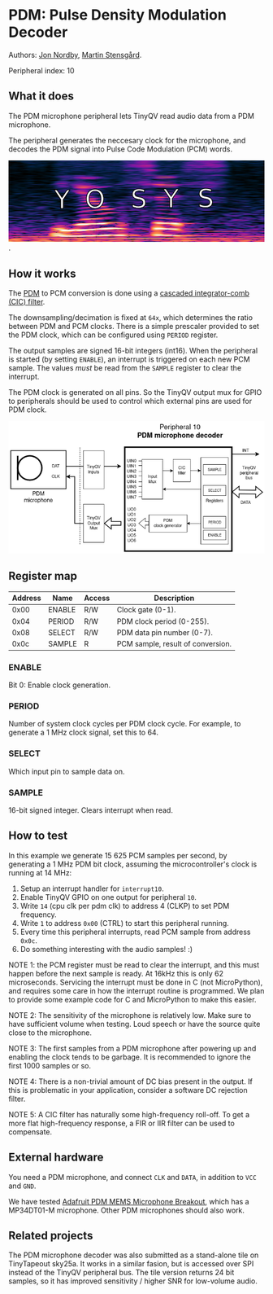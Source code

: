 # PDM: Pulse Density Modulation Decoder

Authors: [Jon Nordby](https://jonnor.com), [Martin Stensgård](http://mastensg.net/).

Peripheral index: 10

## What it does

The PDM microphone peripheral lets TinyQV read audio data from a PDM microphone.

The peripheral generates the neccesary clock for the microphone,
and decodes the PDM signal into Pulse Code Modulation (PCM) words.

![Spectrogram of "yosys" spoken audio recorded on TinyQV](./tinyqv-yosys-spectrogram-annot-300h.png).


## How it works

The [PDM](https://en.wikipedia.org/wiki/Pulse-density_modulation) to PCM conversion is done using a [cascaded integrator-comb (CIC) filter](https://en.wikipedia.org/wiki/Cascaded_integrator%E2%80%93comb_filter).

The downsampling/decimation is fixed at `64x`,
which determines the ratio between PDM and PCM clocks.
There is a simple prescaler provided to set the PDM clock,
which can be configured using `PERIOD` register.

The output samples are signed 16-bit integers (int16).
When the peripheral is started (by setting `ENABLE`),
an interrupt is triggered on each new PCM sample.
The values *must* be read from the `SAMPLE` register to clear the interrupt.

The PDM clock is generated on all pins.
So the TinyQV output mux for GPIO to peripherals should be used to control
which external pins are used for PDM clock.

![System diagram for TinyQV PDM microphone peripheral](./tinyqv_pdm_microphone_diagram.drawio.png)

## Register map

| Address | Name    | Access | Description                                                         |
|---------|---------|--------|---------------------------------------------------------------------|
| 0x00    | ENABLE  | R/W    | Clock gate (0-1).                                                   |
| 0x04    | PERIOD  | R/W    | PDM clock period (0-255).                                           |
| 0x08    | SELECT  | R/W    | PDM data pin number (0-7).                                          |
| 0x0c    | SAMPLE  | R      | PCM sample, result of conversion.                                   |

### ENABLE
Bit 0: Enable clock generation.

### PERIOD
Number of system clock cycles per PDM clock cycle.
For example, to generate a 1 MHz clock signal, set this to 64.

### SELECT
Which input pin to sample data on.

### SAMPLE
16-bit signed integer.
Clears interrupt when read.

## How to test

In this example we generate 15 625 PCM samples per second,
by generating a 1 MHz PDM bit clock,
assuming the microcontroller's clock is running at 14 MHz:

1. Setup an interrupt handler for `interrupt10`.
2. Enable TinyQV GPIO on one output for peripheral `10`.
2. Write `14` (cpu clk per pdm clk) to address 4 (CLKP) to set PDM frequency.
3. Write `1` to address `0x00` (CTRL) to start this peripheral running.
4. Every time this peripheral interrupts, read PCM sample from address `0x0c`.
5. Do something interesting with the audio samples! :)

NOTE 1: the PCM register must be read to clear the interrupt,
and this must happen before the next sample is ready.
At 16kHz this is only 62 microseconds.
Servicing the interrupt must be done in C (not MicroPython),
and requires some care in how the interrupt routine is programmed.
We plan to provide some example code for C and MicroPython to make this easier.

NOTE 2: The sensitivity of the microphone is relatively low.
Make sure to have sufficient volume when testing.
Loud speech or have the source quite close to the microphone.

NOTE 3: The first samples from a PDM microphone after powering up and enabling the clock
tends to be garbage.
It is recommended to ignore the first 1000 samples or so.

NOTE 4: There is a non-trivial amount of DC bias present in the output.
If this is problematic in your application, consider a software DC rejection filter.

NOTE 5: A CIC filter has naturally some high-frequency roll-off.
To get a more flat high-frequency response, a FIR or IIR filter can be used to compensate.


## External hardware

You need a PDM microphone, and connect `CLK` and `DATA`, in addition to `VCC` and `GND`. 

We have tested [Adafruit PDM MEMS Microphone Breakout](https://www.adafruit.com/product/3492),
which has a MP34DT01-M microphone.
Other PDM microphones should also work.

## Related projects

The PDM microphone decoder was also submitted as a stand-alone tile on TinyTapeout sky25a.
It works in a similar fasion, but is accessed over SPI instead of the TinyQV peripheral bus.
The tile version returns 24 bit samples,
so it has improved sensitivity / higher SNR for low-volume audio.

